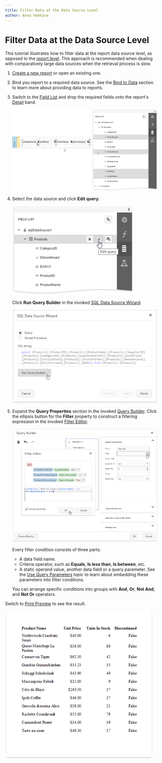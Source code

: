 ```yaml
---
title: Filter Data at the Data Source Level
author: Anna Vekhina
---
```

# Filter Data at the Data Source Level

This tutorial illustrates how to filter data at the report data source level, as opposed to the [report level](filter-data-at-the-report-level.md). This approach is recommended when dealing with comparatively large data sources when the retrieval process is slow.

1. [Create a new report](../../add-new-reports.md) or open an existing one.

2. Bind you report to a required data source. See the [Bind to Data](../../bind-to-data.md) section to learn more about providing data to reports.

3. Switch to the [Field List](../../report-designer-tools/ui-panels/field-list.md) and drop the required fields onto the report's [Detail](../../introduction-to-banded-reports.md) band.

    ![](../../../../images/eurd-web-filter-data-drop-fields.png)

4. Select the data source and click **Edit query**.

    ![](../../../../images/eurd-web-filter-data-edit-query.png)

    Click **Run Query Builder** in the invoked [SQL Data Source Wizard](../../report-designer-tools/data-source-wizard.md). 

    ![](../../../../images/eurd-web-filter-data-source-wizard.png)

5. Expand the **Query Properties** section in the invoked [Query Builder](../../report-designer-tools/query-builder.md). Click the ellipsis button for the **Filter** property to construct a filtering expression in the invoked [Filter Editor](../../report-designer-tools/filter-editor.md).

    ![](../../../../images/eurd-web-filter-data-source-filter-string.png)

    Every filter condition consists of three parts:
    * A data field name.
    * Criteria operator, such as **Equals**, **Is less than**, **Is between**, etc.
    * A static operand value, another data field or a query parameter. See the [Use Query Parameters](../use-report-parameters/use-query-parameters.md) topic to learn about embedding these parameters into filter conditions.

    You can arrange specific conditions into groups with **And**, **Or**, **Not And**, and **Not Or** operators.

Switch to [Print Preview](../../preview-print-and-export-reports.md) to see the result.

![](../../../../images/eurd-web-filter-data-source-result.png)
